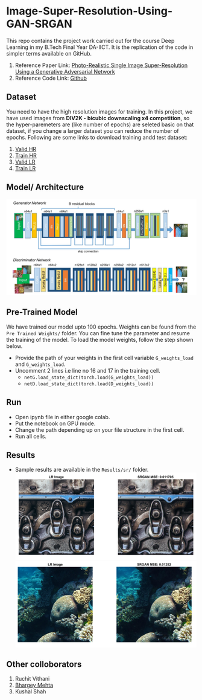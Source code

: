 # Image-Super-Resolution-Using-GAN-SRGAN
This repo contains the project work carried out for the course Deep Learning in my B.Tech Final Year DA-IICT. It is the replication of the code in simpler terms available on GitHub. 

1. Reference Paper Link: [Photo-Realistic Single Image Super-Resolution Using a Generative Adversarial Network](https://arxiv.org/pdf/1609.04802.pdf)
2. Reference Code Link: [Github](https://github.com/leftthomas/SRGAN)

## Dataset
You need to have the high resolution images for training. In this project, we have used images from **DIV2K - bicubic downscaling x4 competition**, so the hyper-paremeters are (like number of epochs) are seleted basic on that dataset, if you change a larger dataset you can reduce the number of epochs. Following are some links to download training andd test dataset:
1. [Valid HR](https://data.vision.ee.ethz.ch/cvl/DIV2K/validation_release/DIV2K_valid_HR.zip)
2. [Train HR](https://data.vision.ee.ethz.ch/cvl/DIV2K/DIV2K_train_HR.zip)
3. [Valid LR](https://data.vision.ee.ethz.ch/cvl/DIV2K/DIV2K_valid_LR_bicubic_X4.zip)
4. [Train LR](https://data.vision.ee.ethz.ch/cvl/DIV2K/DIV2K_train_LR_bicubic_X4.zip)

## Model/ Architecture 
![](Results/model.jpeg)

## Pre-Trained Model
We have trained our model upto 100 epochs. Weights can be found from the `Pre Trained Weights/` folder. You can fine tune the parameter and resume the training of the model. To load the model weights, follow the step shown below.
* Provide the path of your weights in the first cell variable `G_weights_load` and `G_weights_load`.  
* Uncomment 2 lines i.e line no 16 and 17 in the training cell.
	* ```netG.load_state_dict(torch.load(G_weights_load))```
	* ```netD.load_state_dict(torch.load(D_weights_load))```
  

## Run
* Open ipynb file in either google colab. 
* Put the notebook on GPU mode. 
* Change the path depending up on your file structure in the first cell.  
* Run all cells.

## Results
* Sample results are available in the `Results/sr/` folder.
![](Results/rr2.png)
![](Results/rr3.png)

## Other colloborators 
1. Ruchit Vithani
2. [Bhargey Mehta](https://github.com/bhargeymehta)
3. Kushal Shah
